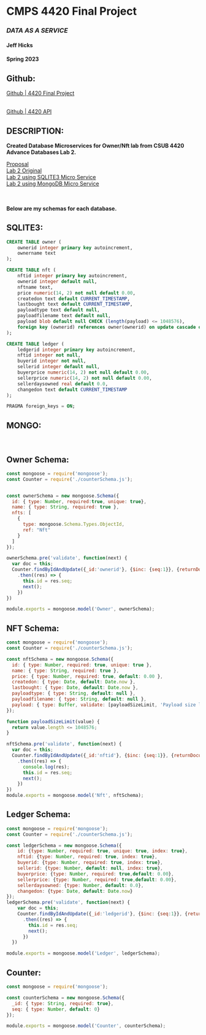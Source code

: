 # CMPS 4420 Final Project
### *DATA AS A SERVICE*
#### **Jeff Hicks**  
#### **Spring 2023**  



## Github: 
[Github | 4420 Final Project](https://github.com/jeffh1cks/4420)  
<br> 

[Github | 4420 API ](https://github.com/jeffh1cks/4420_API)

## DESCRIPTION:
**Created Database Microservices for Owner/Nft lab from CSUB 4420 Advance Databases Lab 2.**

[Proposal](https://jhicks.cs3680.com/4420/?md=proposal)  
[Lab 2 Original](https://jhicks.cs3680.com/4420/?page=lab2)<br>
[Lab 2 using SQLITE3 Micro Service](https://jhicks.cs3680.com/4420/?page=sql)  
[Lab 2 using MongoDB Micro Service](https://jhicks.cs3680.com/4420/?page=mongo)
<br>
<br>
<br>

**Below are my schemas for each database.**
<br>


## SQLITE3: 
```sql
CREATE TABLE owner (
    ownerid integer primary key autoincrement,
    ownername text
);

CREATE TABLE nft (
    nftid integer primary key autoincrement,
    ownerid integer default null,
    nftname text,
    price numeric(14, 2) not null default 0.00,
    createdon text default CURRENT_TIMESTAMP,
    lastbought text default CURRENT_TIMESTAMP,
    payloadtype text default null,
    payloadfilename text default null,
    payload blob default null CHECK (length(payload) <= 1048576),
    foreign key (ownerid) references owner(ownerid) on update cascade on delete set null
);

CREATE TABLE ledger (
    ledgerid integer primary key autoincrement,
    nftid integer not null,
    buyerid integer not null,
    sellerid integer default null,
    buyerprice numeric(14, 2) not null default 0.00,
    sellerprice numeric(14, 2) not null default 0.00,
    sellerdaysowned real default 0.0,
    changedon text default CURRENT_TIMESTAMP
);

PRAGMA foreign_keys = ON;
```

## MONGO:
<br/>

## Owner Schema: 
```javascript
const mongoose = require('mongoose');
const Counter = require('./counterSchema.js');


const ownerSchema = new mongoose.Schema({
  id: { type: Number, required:true, unique: true},
  name: { type: String, required: true },
  nfts: [
    {
      type: mongoose.Schema.Types.ObjectId,
      ref: "Nft"
    }
  ]
});

ownerSchema.pre('validate', function(next) {
  var doc = this;
  Counter.findByIdAndUpdate({_id:'ownerid'}, {$inc: {seq:1}}, {returnDocument: "after"})
    .then((res) => {
      this.id = res.seq;
      next();
    })
})

module.exports = mongoose.model('Owner', ownerSchema);
```

## NFT Schema: 
```javascript
const mongoose = require('mongoose');
const Counter = require('./counterSchema.js');

const nftSchema = new mongoose.Schema({
  id: { type: Number, required: true, unique: true },
  name: { type: String, required: true },
  price: { type: Number, required: true, default: 0.00 },
  createdon: { type: Date, default: Date.now },
  lastbought: { type: Date, default: Date.now },
  payloadtype: { type: String, default: null },
  payloadfilename: { type: String, default: null },
  payload: { type: Buffer, validate: [payloadSizeLimit, 'Payload size limit exceeded'] }
});

function payloadSizeLimit(value) {
  return value.length <= 1048576;
}

nftSchema.pre('validate', function(next) {
  var doc = this;
  Counter.findByIdAndUpdate({_id:'nftid'}, {$inc: {seq:1}}, {returnDocument: "after"})
    .then((res) => {
      console.log(res);
      this.id = res.seq;
      next();
    })
})
module.exports = mongoose.model('Nft', nftSchema);
```

## Ledger Schema: 
```javascript
const mongoose = require('mongoose');
const Counter = require('./counterSchema.js');

const ledgerSchema = new mongoose.Schema({
    id: {type: Number, required: true, unique: true, index: true},
    nftid: {type: Number, required: true, index: true},
    buyerid: {type: Number, required: true, index: true},
    sellerid: {type: Number, default: null, index: true},
    buyerprice: {type: Number, required: true,default: 0.00},
    sellerprice: {type: Number, required: true,default: 0.00},
    sellerdaysowned: {type: Number, default: 0.0},
    changedon: {type: Date, default: Date.now}
});
ledgerSchema.pre('validate', function(next) {
    var doc = this;
    Counter.findByIdAndUpdate({_id:'ledgerid'}, {$inc: {seq:1}}, {returnDocument: "after"})
      .then((res) => {
        this.id = res.seq;
        next();
      })
  })

module.exports = mongoose.model('Ledger', ledgerSchema);
```

## Counter: 
```javascript
const mongoose = require('mongoose');

const counterSchema = new mongoose.Schema({
  _id: { type: String, required: true},
  seq: { type: Number, default: 0}
});

module.exports = mongoose.model('Counter', counterSchema);
```


<br/>

 






